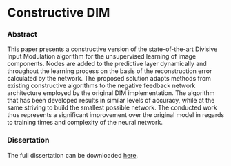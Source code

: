 # Constructive DIM
### Abstract
This paper presents a constructive version of the state-of-the-art Divisive Input Modulation algorithm for the unsupervised learning of image components. Nodes are added to the predictive layer dynamically and throughout the learning process on the basis of the reconstruction error calculated by the network. The proposed solution adapts methods from existing constructive algorithms to the negative feedback network architecture employed by the original DIM implementation. The algorithm that has been developed results in similar levels of accuracy, while at the same striving to build the smallest possible network. The conducted work thus represents a significant improvement over the original model in regards to training times and complexity of the neural network.

### Dissertation
The full dissertation can be downloaded <a href="https://github.com/AndreaOrru/ConstructiveDIM/raw/master/thesis/report.pdf">here</a>.
